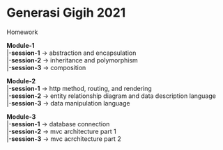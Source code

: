 # Generasi Gigih 2021
Homework

**Module-1**  
|-**session-1** -> abstraction and encapsulation  
|-**session-2** -> inheritance and polymorphism  
|-**session-3** -> composition  
  
**Module-2**  
|-**session-1** -> http method, routing, and rendering  
|-**session-2** -> entity relationship diagram and data description language  
|-**session-3** -> data manipulation language  
  
**Module-3**  
|-**session-1** -> database connection  
|-**session-2** -> mvc architecture part 1  
|-**session-3** -> mvc acrchitecture part 2  
